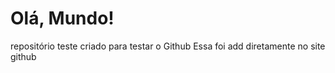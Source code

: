 # Olá, Mundo!
 repositório teste
 criado para testar o Github
Essa foi add diretamente no site github
